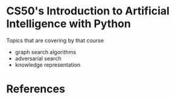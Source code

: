 # CS50's Introduction to Artificial Intelligence with Python
Topics that are covering by that course
<ul>
<li>graph search algorithms </li>
<li>adversarial search</li>
<li>knowledge representation</li>
</ul>

#  References

